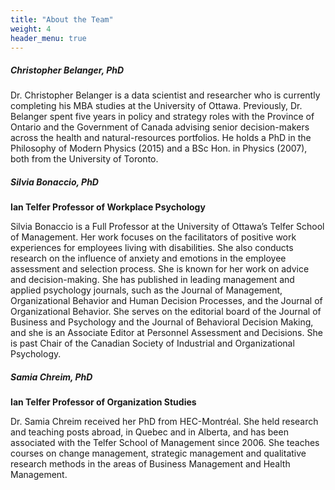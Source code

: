 ```yaml
---
title: "About the Team"
weight: 4
header_menu: true
---
```


##### Christopher Belanger, PhD

Dr. Christopher Belanger is a data scientist and researcher who is currently completing his MBA studies at the University of Ottawa. Previously, Dr. Belanger spent five years in policy and strategy roles with the Province of Ontario and the Government of Canada advising senior decision-makers across the health and natural-resources portfolios. He holds a PhD in the Philosophy of Modern Physics (2015) and a BSc Hon. in Physics (2007), both from the University of Toronto.

##### Silvia Bonaccio, PhD

**Ian Telfer Professor of Workplace Psychology**

Silvia Bonaccio is a Full Professor at the University of Ottawa’s Telfer School of Management. Her work focuses on the facilitators of positive work experiences for employees living with disabilities. She also conducts research on the influence of anxiety and emotions in the employee assessment and selection process.  She is known for her work on advice and decision-making. She has published in leading management and applied psychology journals, such as the Journal of Management, Organizational Behavior and Human Decision Processes, and the Journal of Organizational Behavior. She serves on the editorial board of the Journal of Business and Psychology and the Journal of Behavioral Decision Making, and she is an Associate Editor at Personnel Assessment and Decisions. She is past Chair of the Canadian Society of Industrial and Organizational Psychology. 

##### Samia Chreim, PhD

**Ian Telfer Professor of Organization Studies**

Dr. Samia Chreim received her PhD from HEC-Montréal. She held research and teaching posts abroad, in Quebec and in Alberta, and has been associated with the Telfer School of Management since 2006. She teaches courses on change management, strategic management and qualitative research methods in the areas of Business Management and Health Management.

